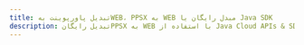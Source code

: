 ---title: تبدیل پاورپوینت بهWEB، PPSX به WEB مبدل رایگان یا Java SDKdescription: تبدیل رایگانPPSX به WEB با استفاده از Java Cloud APIs & SDK. همچنین اسناد Microsoft PowerPoint را در Cloud ایجاد، ویرایش و رندر کنید.---